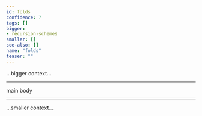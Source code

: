 ```yaml
---
id: folds
confidence: 7
tags: []
bigger:
- recursion-schemes
smaller: []
see-also: []
name: "folds"
teaser: ""
---
```



...bigger context...

---

main body

---

...smaller context...
